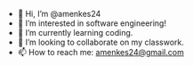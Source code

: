 - 👋 Hi, I’m @amenkes24
- 👀 I’m interested in software engineering!
- 🌱 I’m currently learning coding.
- 💞️ I’m looking to collaborate on my classwork.
- 📫 How to reach me: amenkes24@gmail.com

<!---
amenkes24/amenkes24 is a ✨ special ✨ repository because its `README.md` (this file) appears on your GitHub profile.
You can click the Preview link to take a look at your changes.
--->
